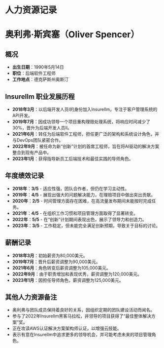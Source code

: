 # 人力资源记录

# 奥利弗·斯宾塞（Oliver Spencer）

## 概况
- **出生日期**：1990年5月14日
- **职位**：后端软件工程师
- **工作地点**：德克萨斯州奥斯汀

## Insurellm 职业发展历程
- **2018年3月**：以后端开发人员I的身份加入Insurellm，专注于客户管理系统的API开发。
- **2019年7月**：因成功领导一个项目重构理赔处理系统，将响应时间减少了30%，晋升为后端开发人员II。
- **2021年6月**：转任为后端软件工程师，担任更广泛的架构和系统设计角色，并与DevOps团队紧密合作。
- **2022年9月**：被任命为新“创新”计划的首席工程师，旨在将AI驱动的解决方案整合到现有产品中。
- **2023年1月**：获得指导新员工后端技术和最佳实践的导师角色。

## 年度绩效记录
- **2018年**：**3/5** - 适应性强，团队合作者，但仍在学习主动性。
- **2019年**：**4/5** - 展现出强大的问题解决能力，在理赔项目中做出突出贡献。
- **2020年**：**2/5** - 时间管理方面存在困难，在高流量发布期间未能按时完成任务。
- **2021年**：**4/5** - 在组织工作习惯和项目管理方面取得了显著转变。
- **2022年**：**5/5** - 在“创新”计划期间表现出色，展示了领导力和创造力。
- **2023年**：**3/5** - 工作稳定，但未能完全满足创新预期，导致关于目标的讨论。

## 薪酬记录
- **2018年3月**：初始薪资为80,000美元。
- **2019年7月**：晋升后薪资调整为90,000美元。
- **2021年6月**：角色转变后薪资调整为105,000美元。
- **2022年9月**：由于职责增加和表现优秀，薪资调整为120,000美元。
- **2023年1月**：因担任导师角色，薪资调整为125,000美元。

## 其他人力资源备注
- 奥利弗与团队成员保持着良好的关系，因组织定期的团队建设活动而闻名。
- 参与了2022年Insurellm黑客马拉松，并领导的项目获得了“最佳整体解决方案”奖。
- 正在攻读AWS认证解决方案架构师认证，以增强云技能。
- 表示有意在Insurellm中追求更多的领导机会，并可能考虑未来的项目管理角色。  
